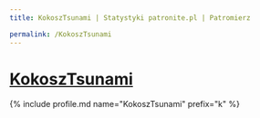 ```yaml
---
title: KokoszTsunami | Statystyki patronite.pl | Patromierz

permalink: /KokoszTsunami
---
```


# [KokoszTsunami](https://patronite.pl/KokoszTsunami)

{% include profile.md name="KokoszTsunami" prefix="k" %}
